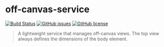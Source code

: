 # off-canvas-service

[![Build Status](https://travis-ci.org/SliceMeNice/off-canvas-service.svg?branch=v1.0.0)](https://travis-ci.org/SliceMeNice/off-canvas-service)
[![GitHub issues](https://img.shields.io/github/issues/SliceMeNice/off-canvas-service.svg)](https://github.com/SliceMeNice/off-canvas-service/issues)
[![GitHub license](https://img.shields.io/badge/license-MIT-blue.svg)](https://raw.githubusercontent.com/SliceMeNice/off-canvas-service/master/LICENSE.txt)

> A lightweight service that manages off-canvas views. The top view always defines the dimensions of the body element.